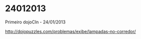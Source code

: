 24012013
========

Primeiro dojoCIn - 24/01/2013

http://dojopuzzles.com/problemas/exibe/lampadas-no-corredor/
